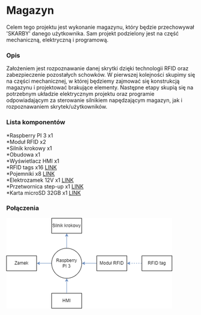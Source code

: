 # Magazyn
Celem tego projektu jest wykonanie magazynu, który będzie przechowywał 'SKARBY' danego użytkownika. Sam projekt podzielony jest na część mechaniczną, elektryczną i programową.


### Opis

Założeniem jest rozpoznawanie danej skrytki dzięki technologii RFID oraz zabezpieczenie pozostałych schowków.
W pierwszej kolejności skupimy się na części mechanicznej, w której będziemy zajmować się konstrukcją magazynu i projektować brakujące elementy.
Następne etapy skupią się na potrzebnym układzie elektrycznym projektu oraz programie odpowiadającym za sterowanie silnikiem napędzającym magazyn, jak i rozpoznawaniem skrytek/użytkowników.

### Lista komponentów
*Raspberry PI 3 x1 <br>
*Moduł RFID x2 <br>
*Silnik krokowy x1 <br>
*Obudowa x1 <br>
*Wyświetlacz HMI x1 <br>
*RFID tags x16 [LINK](https://botland.com.pl/moduly-i-tagi-rfid/7052-rfid-brelok-1356mhz-10szt-5904422335403.html?cd=18298825651&ad=&kd=&gad_source=1&gclid=Cj0KCQjwqdqvBhCPARIsANrmZhNo-iJ55nxVyciTtKwpSigb8ptcYaSnUrluVcE-th1fkzEkdmNYewIaApIBEALw_wcB) <br>
*Pojemniki x8 [LINK](https://stamats.pl/kuweta-magazynowa-z-klapka-mini-exe-plus?fbclid=IwAR0UjOtlaZpS0BmqwqjWDpXbbEIxgGDOnAt3uPuJQgTTwl74cMAzD6vkopc) <br>
*Elektrozamek 12V x1 [LINK](https://botland.com.pl/zamki-elektryczne/5687-elektrozamek-elektromagnes-z-wysuwanym-bolcem-12v-5903351245364.html?fbclid=IwAR2xV7k_yz74bIUHg5CYrG-IaDXqeHaqEXxYGbr5BdbiiUReG5C2-tc4HXU) <br>
*Przetwornica step-up x1 [LINK](https://botland.com.pl/przetwornice-step-up/22473-u3v16f12-przetwornica-step-up-12v-2a-pololu-4945.html?fbclid=IwAR1HxuJ5J75IMphgk4ApwHarh6Y6aXMdOKK0nsFtk8Zk9pfm6ckLpCZwqLI) <br>
*Karta microSD 32GB x1 [LINK](https://botland.com.pl/karty-pamieci-microsd-sd/9956-karta-pamieci-sandisk-ultra-microsd-32gb-100mbs-uhs-i-klasa-10-619659184384.html) <br>

### Połączenia

![Image](https://github.com/MagazynNaChomika/Magazyn/blob/main/Diagram_polaczen.png)

